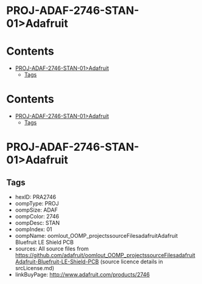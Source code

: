 
PROJ-ADAF-2746-STAN-01>Adafruit
===============================

Contents
========

* [PROJ-ADAF-2746-STAN-01>Adafruit](#proj-adaf-2746-stan-01adafruit)
	* [Tags](#tags)

Contents
========

* [PROJ-ADAF-2746-STAN-01>Adafruit](#proj-adaf-2746-stan-01adafruit)
	* [Tags](#tags)

# PROJ-ADAF-2746-STAN-01>Adafruit

## Tags

- hexID: PRA2746
- oompType: PROJ
- oompSize: ADAF
- oompColor: 2746
- oompDesc: STAN
- oompIndex: 01
- oompName: oomlout_OOMP_projectssourceFilesadafruitAdafruit Bluefruit LE Shield PCB
- sources: All source files from https://github.com/adafruit/oomlout_OOMP_projectssourceFilesadafruitAdafruit-Bluefruit-LE-Shield-PCB (source licence details in srcLicense.md)
- linkBuyPage: http://www.adafruit.com/products/2746
